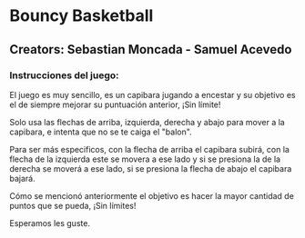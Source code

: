 # Bouncy Basketball

## Creators: Sebastian Moncada - Samuel Acevedo

### Instrucciones del juego:

El juego es muy sencillo, es un capibara jugando a encestar y su objetivo es el de siempre mejorar su puntuación anterior, ¡Sin límite!

Solo usa las flechas de arriba, izquierda, derecha y abajo para mover a la capibara, e intenta que no se te caiga el "balon".

Para ser más especificos, con la flecha de arriba el capibara subirá, con la flecha de la izquierda este se movera a ese lado y si se presiona la de la derecha se moverá a ese lado, si se presiona la flecha de abajo el capibara bajará.

Cómo se mencionó anteriormente el objetivo es hacer la mayor cantidad de puntos que se pueda, ¡Sin límites!

Esperamos les guste.